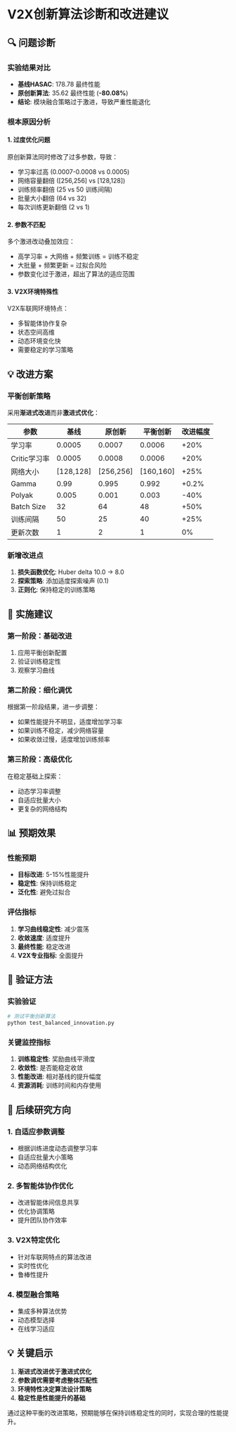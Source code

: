 # V2X创新算法诊断和改进建议

## 🔍 问题诊断

### 实验结果对比
- **基线HASAC**: 178.78 最终性能
- **原创新算法**: 35.62 最终性能 (**-80.08%**) 
- **结论**: 模块融合策略过于激进，导致严重性能退化

### 根本原因分析

#### 1. 过度优化问题
原创新算法同时修改了过多参数，导致：
- 学习率过高 (0.0007-0.0008 vs 0.0005)
- 网络容量翻倍 ([256,256] vs [128,128])
- 训练频率翻倍 (25 vs 50 训练间隔)
- 批量大小翻倍 (64 vs 32)
- 每次训练更新翻倍 (2 vs 1)

#### 2. 参数不匹配
多个激进改动叠加效应：
- 高学习率 + 大网络 + 频繁训练 = 训练不稳定
- 大批量 + 频繁更新 = 过拟合风险
- 参数变化过于激进，超出了算法的适应范围

#### 3. V2X环境特殊性
V2X车联网环境特点：
- 多智能体协作复杂
- 状态空间高维
- 动态环境变化快
- 需要稳定的学习策略

## 💡 改进方案

### 平衡创新策略
采用**渐进式改进**而非**激进式优化**：

| 参数 | 基线 | 原创新 | 平衡创新 | 改进幅度 |
|------|------|--------|----------|----------|
| 学习率 | 0.0005 | 0.0007 | 0.0006 | +20% |
| Critic学习率 | 0.0005 | 0.0008 | 0.0006 | +20% |
| 网络大小 | [128,128] | [256,256] | [160,160] | +25% |
| Gamma | 0.99 | 0.995 | 0.992 | +0.2% |
| Polyak | 0.005 | 0.001 | 0.003 | -40% |
| Batch Size | 32 | 64 | 48 | +50% |
| 训练间隔 | 50 | 25 | 40 | +25% |
| 更新次数 | 1 | 2 | 1 | 0% |

### 新增改进点
1. **损失函数优化**: Huber delta 10.0 → 8.0
2. **探索策略**: 添加适度探索噪声 (0.1)
3. **正则化**: 保持稳定的训练策略

## 🎯 实施建议

### 第一阶段：基础改进
1. 应用平衡创新配置
2. 验证训练稳定性
3. 观察学习曲线

### 第二阶段：细化调优
根据第一阶段结果，进一步调整：
- 如果性能提升不明显，适度增加学习率
- 如果训练不稳定，减少网络容量
- 如果收敛过慢，适度增加训练频率

### 第三阶段：高级优化
在稳定基础上探索：
- 动态学习率调整
- 自适应批量大小
- 更复杂的网络结构

## 📊 预期效果

### 性能预期
- **目标改进**: 5-15%性能提升
- **稳定性**: 保持训练稳定
- **泛化性**: 避免过拟合

### 评估指标
1. **学习曲线稳定性**: 减少震荡
2. **收敛速度**: 适度提升
3. **最终性能**: 稳定改进
4. **V2X专业指标**: 全面提升

## 🔬 验证方法

### 实验验证
```bash
# 测试平衡创新算法
python test_balanced_innovation.py
```

### 关键监控指标
1. **训练稳定性**: 奖励曲线平滑度
2. **收敛性**: 是否能稳定收敛
3. **性能改进**: 相对基线的提升幅度
4. **资源消耗**: 训练时间和内存使用

## 🚀 后续研究方向

### 1. 自适应参数调整
- 根据训练进度动态调整学习率
- 自适应批量大小策略
- 动态网络结构优化

### 2. 多智能体协作优化
- 改进智能体间信息共享
- 优化协调策略
- 提升团队协作效率

### 3. V2X特定优化
- 针对车联网特点的算法改进
- 实时性优化
- 鲁棒性提升

### 4. 模型融合策略
- 集成多种算法优势
- 动态模型选择
- 在线学习适应

## 💡 关键启示

1. **渐进式改进优于激进式优化**
2. **参数调优需要考虑整体匹配性**
3. **环境特性决定算法设计策略**
4. **稳定性是性能提升的基础**

通过这种平衡的改进策略，预期能够在保持训练稳定性的同时，实现合理的性能提升。 